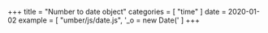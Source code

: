 +++
title = "Number to date object"
categories = [ "time" ]
date = 2020-01-02
example = [
   "umber/js/date.js", '_o = new Date('
]
+++
